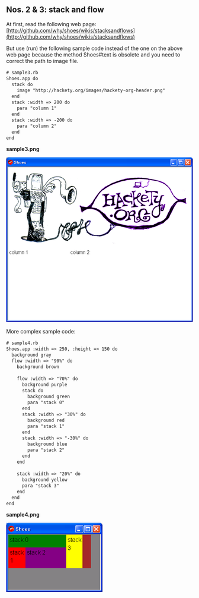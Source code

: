 Nos. 2 & 3: stack and flow
---------------------

At first, read the following web page:
[http://github.com/why/shoes/wikis/stacksandflows](http://github.com/why/shoes/wikis/stacksandflows)

But use (run) the following sample code instead of the one on the above web page because the method Shoes#text is obsolete and you need to correct the path to image file.

	# sample3.rb
	Shoes.app do
	  stack do
	    image "http://hackety.org/images/hackety-org-header.png"
	  end
	  stack :width => 200 do
	    para "column 1"
	  end
	  stack :width => -200 do
	    para "column 2"
	  end
	end

**sample3.png**

![sample3.png](http://github.com/ashbb/shoes_tutorial_html/raw/master/images/sample3.png)

More complex sample code:

	# sample4.rb
	Shoes.app :width => 250, :height => 150 do
	  background gray
	  flow :width => "90%" do
	    background brown
	    
	    flow :width => "70%" do
	      background purple
	      stack do
	        background green
	        para "stack 0"
	      end
	      stack :width => "30%" do
	        background red
	        para "stack 1"
	      end
	      stack :width => "-30%" do
	        background blue
	        para "stack 2"
	      end
	    end
	    
	    stack :width => "20%" do
	      background yellow
	      para "stack 3"
	    end
	  end
	end
	      

**sample4.png**

![sample4.png](http://github.com/ashbb/shoes_tutorial_html/raw/master/images/sample4.png)


